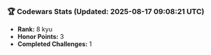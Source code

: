 ### 🏆 Codewars Stats (Updated: 2025-08-17 09:08:21 UTC)

- **Rank:** 8 kyu
- **Honor Points:** 3
- **Completed Challenges:** 1
